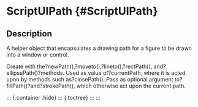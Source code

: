 ScriptUIPath {#ScriptUIPath}
============

Description
-----------

A helper object that encapsulates a drawing path for a figure to be
drawn into a window or control.

Create with the?newPath(),?moveto(),?lineto(),?rectPath(),
and?ellipsePath()?methods. Used as value of?currentPath, where it is
acted upon by methods such as?closePath(). Pass as optional argument
to?fillPath()?and?strokePath(), which otherwise act upon the current
path.

::: {.container .hide}
::: {.toctree}
:::
:::
